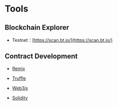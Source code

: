 # Tools

## Blockchain Explorer

* Testnet：[https://scan.bt.io/](https://scan.bt.io/)

## Contract Development

* [Remix](https://remix.ethereum.org/)

* [Truffle](https://www.trufflesuite.com/)

* [Web3js](https://web3js.readthedocs.io/en/v1.2.11/)

* [Solidity](https://docs.soliditylang.org/en/v0.8.9/)